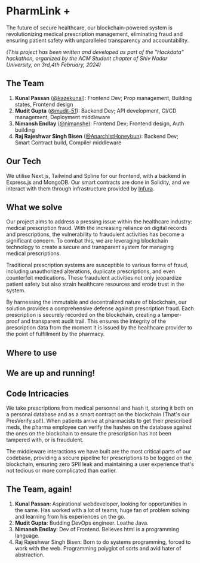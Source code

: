 # PharmLink +
The future of secure healthcare, our blockchain-powered system is revolutionizing medical prescription management, eliminating fraud and ensuring patient safety with unparalleled transparency and accountability.

<i>(This project has been written and developed as part of the "Hackdata" hackathon, organized by the ACM Student chapter of Shiv Nadar University, on 3rd,4th February, 2024)</i>

## The Team
1. <b>Kunal Passan</b> ([@kazekunal](https://github.com/kazekunal)): 
   Frontend Dev; Prop management, Building states, Frontend design
2. <b>Mudit Gupta</b> ([@mudit-51](https://github.com/mudit-51)): 
   Backend Dev; API development, CI/CD management, Deployment middleware
3. <b>Nimansh Endlay</b> ([@nimanshe](https://github.com/nimanshe)): 
   Frontend Dev; Frontend design, Auth building
4. <b>Raj Rajeshwar Singh Bisen</b> ([@AnarchistHoneybun](https://github.com/AnarchistHoneybun)): 
   Backend Dev; Smart Contract build, Compiler middleware

## Our Tech
We utilise Next.js, Tailwind and Spline for our frontend, with a backend in Express.js and MongoDB. Our smart contracts are done in Solidity, and we interact with them through infrastructure provided by [Infura](https://docs.infura.io/getting-started).

## What we solve
Our project aims to address a pressing issue within the healthcare industry: medical prescription fraud. With the increasing reliance on digital records and prescriptions, the vulnerability to fraudulent activities has become a significant concern. To combat this, we are leveraging blockchain technology to create a secure and transparent system for managing medical prescriptions.

Traditional prescription systems are susceptible to various forms of fraud, including unauthorized alterations, duplicate prescriptions, and even counterfeit medications. These fraudulent activities not only jeopardize patient safety but also strain healthcare resources and erode trust in the system.

By harnessing the immutable and decentralized nature of blockchain, our solution provides a comprehensive defense against prescription fraud. Each prescription is securely recorded on the blockchain, creating a tamper-proof and transparent audit trail. This ensures the integrity of the prescription data from the moment it is issued by the healthcare provider to the point of fulfillment by the pharmacy.

## Where to use

## We are up and running!

## Code Intricacies
We take prescriptions from medical personnel and hash it, storing it both on a personal database and as a smart contract on the blockchain (That's our PresVerify.sol!). When patients arrive at pharmacists to get their prescribed meds, the pharma employee can verify the hashes on the database against the ones on the blockchain to ensure the prescription has not been tampered with, or is fraudulent. 

The middleware interactions we have built are the most critical parts of our codebase, providing a secure pipeline for prescriptions to be logged on the blockchain, ensuring zero SPII leak and maintaining a user experience that's not tedious or more complicated than earlier.

## The Team, again!
1. <b>Kunal Passan</b>: Aspirational webdeveloper, looking for opportunities in the same. Has worked with a lot of teams, huge fan of problem solving and learning from his experiences on the go.
2. <b>Mudit Gupta</b>: Budding DevOps engineer. Loathe Java.
3. <b>Nimansh Endlay</b>: Dev of Frontend. Believes html is a programming language.
4. Raj Rajeshwar Singh Bisen: Born to do systems programming, forced to work with the web. Programming polyglot of sorts and avid hater of abstraction.
